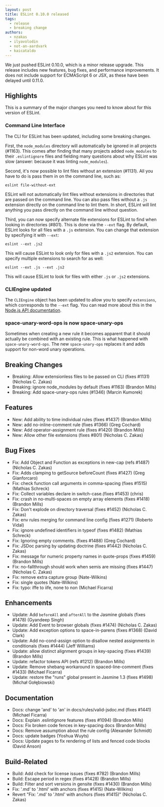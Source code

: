 ```yaml
---
layout: post
title: ESLint 0.10.0 released
tags:
  - release
  - breaking change
authors:
  - nzakas
  - ilyavolodin
  - not-an-aardvark
  - kaicataldo
---
```


We just pushed ESLint 0.10.0, which is a minor release upgrade. This release includes new features, bug fixes, and performance improvements. It does not include support for ECMAScript 6 or JSX, as these have been delayed until 0.11.0.

## Highlights

This is a summary of the major changes you need to know about for this version of ESLint.

### Command Line Interface

The CLI for ESLint has been updated, including some breaking changes.

First, the `node_modules` directory will automatically be ignored in all projects (#1163). This comes after finding that many projects added `node_modules` to their `.eslintignore` files and fielding many questions about why ESLint was slow (answer: because it was linting `node_modules`).

Second, it's now possible to lint files without an extension (#1131). All you have to do is pass them in on the command line, such as:

```
eslint file-without-ext
```

ESLint will not automatically lint files without extensions in directories that are passed on the command line. You can also pass files without a `.js` extension directly on the command line to lint them. In short, ESLint will lint anything you pass directly on the command line without question.

Third, you can now specify alternate file extensions for ESLint to find when looking in directories (#801). This is done via the `--ext` flag. By default, ESLint looks for all files with a `.js` extension. You can change that extension by specifying it with `--ext`:

```
eslint --ext .js2
```

This will cause ESLint to look only for files with a `.js2` extension. You can specify multiple extensions to search for as well:

```
eslint --ext .js --ext .js2
```

This will cause ESLint to look for files with either `.js` or `.js2` extensions.

### CLIEngine updated

The `CLIEngine` object has been updated to allow you to specify `extensions`, which corresponds to the `--ext` flag. You can read more about this in the [Node.js API documentation](https://eslint.org/docs/developer-guide/nodejs-api).

### space-unary-word-ops is now space-unary-ops

Sometimes when creating a new rule it becomes apparent that it should actually be combined with an existing rule. This is what happened with `space-unary-word-ops`. The new `space-unary-ops` replaces it and adds support for non-word unary operations.

## Breaking Changes

* Breaking: Allow extensionless files to be passed on CLI (fixes #1131) (Nicholas C. Zakas)
* Breaking: ignore node_modules by default (fixes #1163) (Brandon Mills)
* Breaking: Add space-unary-ops rules (#1346) (Marcin Kumorek)

## Features

* New: Add ability to time individual rules (fixes #1437) (Brandon Mills)
* New: add no-inline-comment rule (fixes #1366) (Greg Cochard)
* New: Add operator-assignment rule (fixes #1420) (Brandon Mills)
* New: Allow other file extensions (fixes #801) (Nicholas C. Zakas)

## Bug Fixes

* Fix: Add Object and Function as exceptions in new-cap (refs #1487) (Nicholas C. Zakas)
* Fix: Adds clamping to getSource beforeCount (fixes #1427) (Greg Gianforcaro)
* Fix: check function call arguments in comma-spacing (fixes #1515) (Mathias Schreck)
* Fix: Collect variables declare in switch-case.(fixes #1453) (chris)
* Fix: crash in no-multi-spaces on empty array elements (fixes #1418) (Brandon Mills)
* Fix: Don't explode on directory traversal (fixes #1452) (Nicholas C. Zakas)
* Fix: env rules merging for command line config (fixes #1271) (Roberto Vidal)
* Fix: ignore undefined identifiers in typeof (fixes #1482) (Mathias Schreck)
* Fix: Ignoring empty comments. (fixes #1488) (Greg Cochard)
* Fix: JSDoc parsing by updating doctrine (fixes #1442) (Nicholas C. Zakas)
* Fix: message for numeric property names in quote-props (fixes #1459) (Brandon Mills)
* Fix: no-fallthrough should work when semis are missing (fixes #1447) (Nicholas C. Zakas)
* Fix: remove extra capture group (Nate-Wilkins)
* Fix: single quotes (Nate-Wilkins)
* Fix: typo: iffe to iife, none to non (Michael Ficarra)

## Enhancements

* Update: Add `beforeAll` and `afterAll` to the Jasmine globals (fixes #1478) (Gyandeep Singh)
* Update: Add Event to browser globals (fixes #1474) (Nicholas C. Zakas)
* Update: Add exception options to space-in-parens (fixes #1368) (David Clark)
* Update: Add no-cond-assign option to disallow nested assignments in conditionals (fixes #1444) (Jeff Williams)
* Update: allow distinct alignment groups in key-spacing (fixes #1439) (Brandon Mills)
* Update: refactor tokens API (refs #1212) (Brandon Mills)
* Update: Remove shebang workaround in spaced-line-comment (fixes #1433) (Michael Ficarra)
* Update: restore the "runs" global present in Jasmine 1.3 (fixes #1498) (Michał Gołębiowski)

## Documentation

* Docs: change 'and' to 'an' in docs/rules/valid-jsdoc.md (fixes #1441) (Michael Ficarra)
* Docs: Explain .eslintignore features (fixes #1094) (Brandon Mills)
* Docs: Fix broken code fences in key-spacing docs (Brandon Mills)
* Docs: Remove assumption about the rule config (Alexander Schmidt)
* Docs: update badges (Yoshua Wuyts)
* Docs: Update pages to fix rendering of lists and fenced code blocks (David Anson)

## Build-Related

* Build: Add check for license issues (fixes #782) (Brandon Mills)
* Build: Escape period in regex (fixes #1428) (Brandon Mills)
* Build: Filter and sort versions in gensite (fixes #1430) (Brandon Mills)
* Fix: '.md' to '.html' with anchors (fixes #1415) (Nate-Wilkins)
* Revert "Fix: '.md' to '.html' with anchors (fixes #1415)" (Nicholas C. Zakas)
